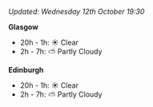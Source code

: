 *Updated: Wednesday 12th October 19:30*

**Glasgow**

* 20h - 1h: :sunny: Clear
* 2h - 7h: :partly_sunny: Partly Cloudy

**Edinburgh**

* 20h - 1h: :sunny: Clear
* 2h - 7h: :partly_sunny: Partly Cloudy
